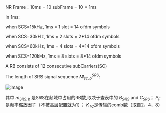 NR Frame：10ms = 10 subFrame = 10 * 1ms

In 1ms:

when SCS=15kHz, 1ms = 1 slot = 14 ofdm symbols

when SCS=30kHz, 1ms = 2 slots = 2*14 ofdm symbols

when SCS=60kHz, 1ms = 4 slots = 4*14 ofdm symbols

when SCS=120kHz, 1ms = 8 slots = 8*14 ofdm symbols


A RB consists of 12 consecutive subCarriers(SC)

The length of SRS signal sequence $M^{SRS}_{sc,b}$:

![image](https://github.com/getOcr/Wilab-/assets/100297318/8ce325fa-fb72-47a5-bc5d-7a84c6c0d3f3)

其中 $m_{SRS,b}$ 是SRS在频域中占用的RB数,取决于查表中的 $B_{SRS}$ and $C_{SRS}$； $P_F$是频率缩放因子（不被高层配置就为1）； $K_{TC}$是传输的comb数（取自2，4，8）





